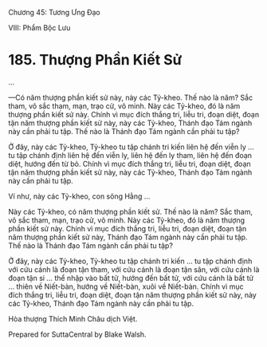  

Chương 45: Tương Ưng Ðạo

VIII: Phẩm Bộc Lưu

# 185\. Thượng Phần Kiết Sử

…

—Có năm thượng phần kiết sử này, này các Tỷ-kheo. Thế nào là năm? Sắc tham, vô sắc tham, mạn, trạo cử, vô minh. Này các Tỷ-kheo, đó là năm thượng phần kiết sử này. Chính vì mục đích thắng tri, liễu tri, đoạn diệt, đoạn tận năm thượng phần kiết sử này, này các Tỷ-kheo, Thánh đạo Tám ngành này cần phải tu tập. Thế nào là Thánh đạo Tám ngành cần phải tu tập?

Ở đây, này các Tỷ-kheo, Tỷ-kheo tu tập chánh tri kiến liên hệ đến viễn ly … tu tập chánh định liên hệ đến viễn ly, liên hệ đến ly tham, liên hệ đến đoạn diệt, hướng đến từ bỏ. Chính vì mục đích thắng tri, liễu tri, đoạn diệt, đoạn tận năm thượng phần kiết sử này, này các Tỷ-kheo, Thánh đạo Tám ngành này cần phải tu tập.

Ví như, này các Tỷ-kheo, con sông Hằng …

Này các Tỷ-kheo, có năm thượng phần kiết sử. Thế nào là năm? Sắc tham, vô sắc tham, mạn, trạo cử, vô minh. Này các Tỷ-kheo, đó là năm thượng phần kiết sử này. Chính vì mục đích thắng tri, liễu tri, đoạn diệt, đoạn tận năm thượng phần kiết sử này, Thánh đạo Tám ngành này cần phải tu tập. Thế nào là Thánh đạo Tám ngành cần phải tu tập?

Ở đây, này các Tỷ-kheo, Tỷ-kheo tu tập chánh tri kiến … tu tập chánh định với cứu cánh là đoạn tận tham, với cứu cánh là đoạn tận sân, với cứu cánh là đoạn tận si … thể nhập vào bất tử, hướng đến bất tử, với cứu cánh là bất tử … thiên về Niết-bàn, hướng về Niết-bàn, xuôi về Niết-bàn. Chính vì mục đích thắng tri, liễu tri, đoạn diệt, đoạn tận năm thượng phần kiết sử này, này các Tỷ-kheo, Thánh đạo Tám ngành này cần phải tu tập.

Hòa thượng Thích Minh Châu dịch Việt.

Prepared for SuttaCentral by Blake Walsh.